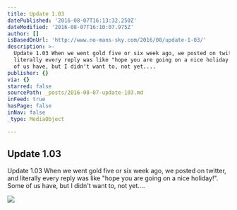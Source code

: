 ```yaml
---
title: Update 1.03
datePublished: '2016-08-07T16:13:32.250Z'
dateModified: '2016-08-07T16:10:07.975Z'
author: []
isBasedOnUrl: 'http://www.no-mans-sky.com/2016/08/update-1-03/'
description: >-
  Update 1.03 When we went gold five or six week ago, we posted on twitter, and
  literally every reply was like "hope you are going on a nice holiday!". Some
  of us have, but I didn't want to, not yet....
publisher: {}
via: {}
starred: false
sourcePath: _posts/2016-08-07-update-103.md
inFeed: true
hasPage: false
inNav: false
_type: MediaObject

---
```

<article style=""><h1>Update 1.03</h1><p>Update 1.03 When we went gold five or six week ago, we posted on twitter, and literally every reply was like "hope you are going on a nice holiday!". Some of us have, but I didn't want to, not yet....</p><img src="https://s0.wp.com/i/blank.jpg" /></article>